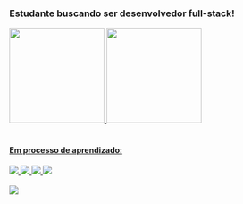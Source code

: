 <h3>Estudante buscando ser desenvolvedor full-stack!</h3>
<div>
  <a href="https://github.com/Welberrr">
  <img height="170em" src="https://github-readme-stats.vercel.app/api?username=Welberrr&show_icons=true&theme=radical&include_all_commits=true&count_private=true">
  <img height="170em" src="https://github-readme-stats.vercel.app/api/top-langs/?username=Welberrr&layout=compact&langs_count=16&theme=radical">
</div>
<br>
<h4>Em processo de aprendizado:</h4>
<div>
  <img src="https://img.shields.io/badge/HTML-239120?style=for-the-badge&logo=html5&logoColor=white">
  <img src="https://img.shields.io/badge/CSS-239120?&style=for-the-badge&logo=css3&logoColor=white">
  <img src="https://img.shields.io/badge/JavaScript-F7DF1E?style=for-the-badge&logo=javascript&logoColor=black">
  <img src="https://img.shields.io/badge/Java-ED8B00?style=for-the-badge&logo=openjdk&logoColor=white">
</div>
<br>
<div>
  <a href="https://www.linkedin.com/in/welber-henrique-rodrigues-costa" target="_blank"><img src=https://img.shields.io/badge/LinkedIn-0077B5?style=for-the-badge&logo=linkedin&logoColor=white target="_blank"></a>
</div>
